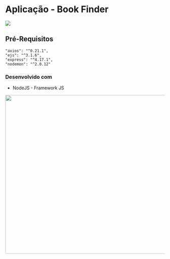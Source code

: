 # Aplicação - Book Finder
![](https://shields.io/badge/-esculaxo-96f)
## Pré-Requisitos
    "axios": "^0.21.1",
    "ejs": "^3.1.6",
    "express": "^4.17.1",
    "nodemon": "^2.0.12"

### Desenvolvido com

 * NodeJS - Framework JS


<img src="https://c.tenor.com/oELSlsVbg-gAAAAC/shiteyano-miku.gif" width="1000" height="500" />




